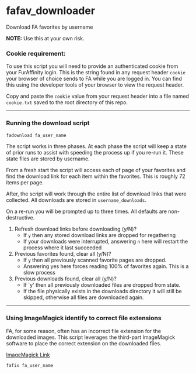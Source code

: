 # fafav_downloader

Download FA favorites by username

**NOTE:** Use this at your own risk.

### Cookie requirement:

To use this script you will need to provide an authenticated cookie from your FurAffinity login.  This is the string found in any request header `cookie` your browser of choice sends to FA while you are logged in.  You can find this using the developer tools of your browser to view the request header.

Copy and paste the `cookie` value from your request header into a file named `cookie.txt` saved to the root directory of this repo.

---

### Running the download script

```bash
fadownload fa_user_name
```

The script works in three phases. At each phase the script will keep a state of prior runs to assist with speeding the process up if you re-run it. These state files are stored by username.

From a fresh start the script will access each of page of your favorites and find the download link for each item within the favorites. This is roughly 72 items per page.

After, the script will work through the entire list of download links that were collected. All downloads are stored in `username_downloads`.

On a re-run you will be prompted up to three times. All defaults are non-destructive.

1. Refresh download links before downloading (y/N)?
   - If `y` then any stored download links are dropped for regathering
   - If your downloads were interrupted, answering `n` here will restart the process where it last succeeded
2. Previous favorites found, clear all (y/N)?
   - If `y` then all previously scanned favorite pages are dropped.
   - Answering yes here forces reading 100% of favorites again. This is a slow process
3. Previous downloads found, clear all (y/N)?
   - If `y' then all previously downloaded files are dropped from state.
   - If the file physically exists in the downloads directory it will still be skipped, otherwise all files are downloaded again.

---

### Using ImageMagick identify to correct file extensions

FA, for some reason, often has an incorrect file extension for the downloaded images.  This script leverages the third-part ImageMagick software to place the correct extension on the downloaded files.

[ImageMagick Link](https://imagemagick.org/index.php)

```bash
fafix fa_user_name
```
